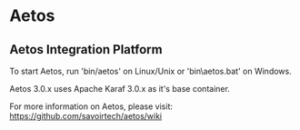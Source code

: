 Aetos
=====

Aetos Integration Platform
--------------------------

To start Aetos, run 'bin/aetos' on Linux/Unix or 
'bin\aetos.bat' on Windows.

Aetos 3.0.x uses Apache Karaf 3.0.x as it's base
container.

For more information on Aetos, please visit:
https://github.com/savoirtech/aetos/wiki
